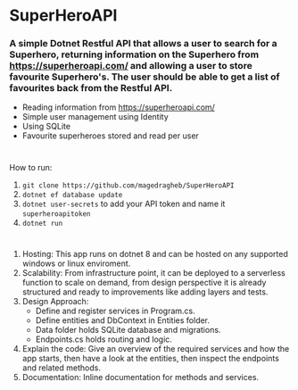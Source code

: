 # SuperHeroAPI

### A simple Dotnet Restful API that allows a user to search for a Superhero, returning information on the Superhero from https://superheroapi.com/ and allowing a user to store favourite Superhero's. The user should be able to get a list of favourites back from the Restful API.

- Reading information from https://superheroapi.com/
- Simple user management using Identity
- Using SQLite
- Favourite superheroes stored and read per user

#

How to run:

1. `git clone https://github.com/magedragheb/SuperHeroAPI`
2. `dotnet ef database update`
3. `dotnet user-secrets` to add your API token and name it `superheroapitoken`
4. `dotnet run`

#

1. Hosting:
   This app runs on dotnet 8 and can be hosted on any supported windows or linux enviroment.
2. Scalability:
   From infrastructure point, it can be deployed to a serverless function to scale on demand, from design perspective it is already structured and ready to improvements like adding layers and tests.
3. Design Approach:
   - Define and register services in Program.cs.
   - Define entities and DbContext in Entities folder.
   - Data folder holds SQLite database and migrations.
   - Endpoints.cs holds routing and logic.
4. Explain the code:
   Give an overview of the required services and how the app starts, then have a look at the entities, then inspect the endpoints and related methods.
5. Documentation:
   Inline documentation for methods and services.
